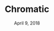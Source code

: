 ---
date: April 9, 2018
title: Chromatic
link: https://www.chromaticqa.com/
image: images/tools/plant.jpg
description: Pinpoint UI component bugs instantly. Chromatic ensures UI consistency in React components, down to the pixel. Every commit is automatically tested for visual changes in the cloud.
tags:
- development

# ================================
# TOOLS CATEGORIES AVAILABLE
# ================================
# - design
# - development
# - documentation
# - frameworks
# - sketch
#   type: Plugin
#   type: Sketch File
# ================================
---